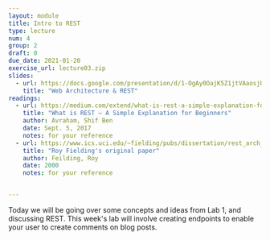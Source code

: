 ```yaml
---
layout: module
title: Intro to REST
type: lecture
num: 4
group: 2
draft: 0
due_date: 2021-01-20
exercise_url: lecture03.zip
slides:
  - url: https://docs.google.com/presentation/d/1-OgAy0OajK5Z1jtVAaosjUuYIUoOvPOLOedn3FQCoos/edit?usp=sharing
    title: "Web Architecture & REST"
readings:
  - url: https://medium.com/extend/what-is-rest-a-simple-explanation-for-beginners-part-1-introduction-b4a072f8740f
    title: "What is REST — A Simple Explanation for Beginners"
    author: Avraham, Shif Ben 
    date: Sept. 5, 2017
    notes: for your reference
  - url: https://www.ics.uci.edu/~fielding/pubs/dissertation/rest_arch_style.htm
    title: "Roy Fielding's original paper"
    author: Feilding, Roy
    date: 2000
    notes: for your reference


---
```

Today we will be going over some concepts and ideas from Lab 1, and discussing REST. This week's lab will involve creating endpoints to enable your user to create comments on blog posts.
